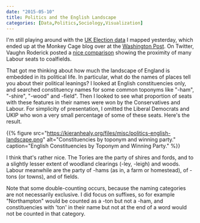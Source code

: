 ```yaml
---
date: "2015-05-10"
title: Politics and the English Landscape
categories: [Data,Politics,Sociology,Visualization]
---
```


I'm still playing around with the [UK Election data](https://kieranhealy.org/blog/archives/2015/05/09/who-came-second-in-the-uk-election/) I mapped yesterday, which ended up at the Monkey Cage blog over at the [Washington Post](http://www.washingtonpost.com/blogs/monkey-cage/wp/2015/05/10/what-the-runners-up-tell-us-about-britains-election/). On Twitter, Vaughn Roderick posted a [nice comparison](https://twitter.com/VaughanRoderick/status/596967966647971840) showing the proximity of many Labour seats to coalfields.

That got me thinking about how much the landscape of England is embedded in its political life. In particular, what do the names of places tell you about their political leanings? I looked at  English constituencies only, and searched constituency names for some common toponyms like "-ham", "-shire", "-wood" and -field". Then I looked to see what proportion of seats with these features in their names were won by the Conservatives and Labour. For simplicity of presentation, I omitted the Liberal Democrats and UKIP who won a very small percentage of some of these seats. Here's the result. 

{{% figure src="https://kieranhealy.org/files/misc/politics-english-landscape.png" alt="Constituencies by toponym and winning party." caption="English Constituencies by Toponym and Winning Party." %}}

I think that's rather nice. The Tories are the party of shires and fords, and to a slightly lesser extent of woodland clearings (-ley, -leigh) and woods. Labour meanwhile are the party of -hams (as in, a farm or homestead), of -tons (or towns), and of fields. 

Note that some double-counting occurs, because the naming categories are not necessarily exclusive. I did focus on suffixes, so for example "Northampton" would be counted as a -ton but not a -ham, and constituencies with 'ton' in their name but not at the end of a word would not be counted in that category. 
